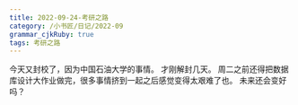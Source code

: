 ```yaml
---
title: 2022-09-24-考研之路
category: /小书匠/日记/2022-09
grammar_cjkRuby: true
tags: 考研之路
---
```



今天又封校了，因为中国石油大学的事情。
才刚解封几天。
周二之前还得把数据库设计大作业做完，很多事情挤到一起之后感觉变得太艰难了也。
未来还会变好吗？
